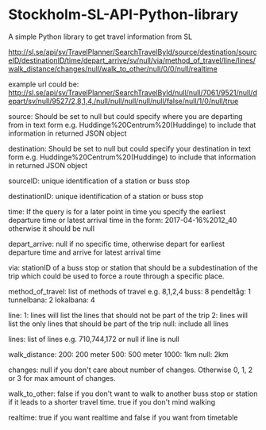 # Stockholm-SL-API-Python-library
A simple Python library to get travel information from SL


http://sl.se/api/sv/TravelPlanner/SearchTravelById/source/destination/sourceID/destinationID/time/depart_arrive/sv/null/via/method_of_travel/line/lines/walk_distance/changes/null/walk_to_other/null/0/0/null/realtime

example url could be:
http://sl.se/api/sv/TravelPlanner/SearchTravelById/null/null/7061/9521/null/depart/sv/null/9527/2,8,1,4,/null/null/null/null/null/false/null/1/0/null/true

source: Should be set to null but could specify where you are departing from in text form e.g. Huddinge%20Centrum%20(Huddinge) to include that information in returned JSON object

destination: Should be set to null but could specify your destination in text form e.g. Huddinge%20Centrum%20(Huddinge) to include that information in returned JSON object

sourceID: unique identification of a station or buss stop

destinationID: unique identification of a station or buss stop

time: If the query is for a later point in time you specify the earliest departure time or latest arrival time in the form: 2017-04-16%2012_40 otherwise it should be null

depart_arrive: null if no specific time, otherwise depart for earliest departure time and arrive for latest arrival time

via: stationID of a buss stop or station that should be a subdestination of the trip which could be used to force a route through a specific place.

method_of_travel: list of methods of travel e.g. 8,1,2,4
buss: 8
pendeltåg: 1
tunnelbana: 2
lokalbana: 4

line:
1: lines will list the lines that should not be part of the trip
2: lines will list the only lines that should be part of the trip
null: include all lines

lines: list of lines e.g. 710,744,172 or null if line is null

walk_distance:
200: 200 meter
500: 500 meter
1000: 1km
null: 2km

changes: null if you don't care about number of changes. Otherwise 0, 1, 2 or 3 for max amount of changes.

walk_to_other: false if you don't want to walk to another buss stop or station if it leads to a shorter travel time. true if you don't mind walking

realtime: true if you want realtime and false if you want from timetable